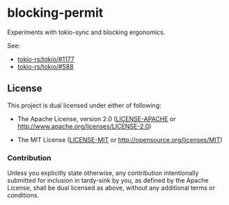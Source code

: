 # blocking-permit

Experiments with tokio-sync and blocking ergonomics.

See:

* [tokio-rs/tokio/#1177](https://github.com/tokio-rs/tokio/issues/1177)
* [tokio-rs/tokio/#588](https://github.com/tokio-rs/tokio/issues/588)

## License

This project is dual licensed under either of following:

* The Apache License, version 2.0 ([LICENSE-APACHE](LICENSE-APACHE)
  or http://www.apache.org/licenses/LICENSE-2.0)

* The MIT License ([LICENSE-MIT](LICENSE-MIT)
  or http://opensource.org/licenses/MIT)

### Contribution

Unless you explicitly state otherwise, any contribution intentionally submitted
for inclusion in tardy-sink by you, as defined by the Apache License, shall be
dual licensed as above, without any additional terms or conditions.
